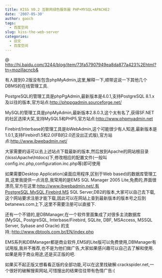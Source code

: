 ```yaml
---
title: KISS V0.2 互联网绿色服务器 PHP+MYSQL+APACHE2
date: '2007-05-30'
author: gaoch
tags:
  - 百度空间
slug: kiss-the-web-server
categories:
  - 旧文
  - 百度空间
---
```


  

@  
http://hi.baidu.com/3244/blog/item/73fa57907949ea8da877a423%2Ehtml?tn=mozillacncb&

  

有人提到0.2版没有包含phpMyAdmin,这里,解释一下,顺带这说一下其他几个DBMS的在线管理工具.

PostgreSQL的管理工具是phpPgAdmin,最新版本是4.0.1,支持PostgreSQL
8.1.x及以往的版本,官方站点:http://phppgadmin.sourceforge.net/

MySQL的管理工具是phpMyAdmin,最新版本2.8.0.3,这个太有名了,获得SF.NET的社区选择大奖,支持MySQL5和PHP5,官方站点:http://www.phpmyadmin.net

Firebird/Interbase的管理工具是ibWebAdmin,这个可能很少有人知道,最新版本是1.0.1,支持Firebird1.5和2.0(FB的2.0还没出正式版),官方站点:http://www.ibwebadmin.net/

大家需要的话可以去上述站点下载最新的版本,然后放到Apache的网站根目录(\\kiss\\Apache\\htdocs)下,修改相应的配置文件(一般叫config.inc.php,configuration.inc.php等)即可使用

如果需要Desktop Application(桌面应用程序,区别于Web
based)的数据库管理工具,这里我提供一点消息,我常用的是EMS SQL Manager 2005
Lite,免费的,界面很漂亮,官方在这里:http://www.ibwebadmin.net/,有PostgreSQL,MySQL,Firebird,MS
SQL
Server,DB2的版本,大家可以自己去下载,这个网站要求注册才能下载,因此可以在网站上查到最新版本的版本号之后到betanews.com上下,这里不需要注册可以直接下.

还有一个不错的,是DBManager,在一个软件里面集成了对很多主流数据库(MySQL,
PostgreSQL, Interbase/Firebird, SQLite, DBF, MSAccess, MSSQL Server,
Sybase and Oracle) 的支持,:http://www.dbtools.com.br/EN/index.php

EMS系列和DBManager都是商业软件,EMS的Lite版可以免费使用,DBManager有试用版,我并不推荐,也不是为他们做广告,大家如果感兴趣可以自己去了解和使用.如果是用于商业用途,还是买正版的吧.

如果买不起正版又想看看正版的全部功能,可以在这里找破解:crackspider.net,一个很好的破解搜索网站,可惜搜出的结果往往带有色情广告:(
